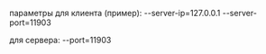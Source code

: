 параметры для клиента (пример): --server-ip=127.0.0.1 --server-port=11903

для сервера: --port=11903
